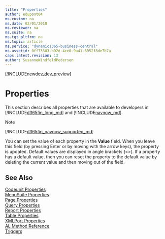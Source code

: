 ```yaml
---
title: "Properties"
author: edupont04
ms.custom: na
ms.date: 02/01/2018
ms.reviewer: na
ms.suite: na
ms.tgt_pltfrm: na
ms.topic: article
ms.service: "dynamics365-business-central"
ms.assetid: 0ff73303-b92d-4ce0-9a41-3952f8de7b7a
caps.latest.revision: 13
author: SusanneWindfeldPedersen
---
```


[!INCLUDE[newdev_dev_preview](../includes/newdev_dev_preview.md)]

# Properties
This section describes all properties that are available to developers in [!INCLUDE[d365fin_long_md](../includes/d365fin_long_md.md)] and [!INCLUDE[navnow_md](../includes/navnow_md.md)].  

> [!NOTE]  
> [!INCLUDE[d365fin_navnow_supported_md](../includes/d365fin_navnow_supported_md.md)]

 You can set the value of each property in the **Value** field. When you leave this field (by pressing Enter or by moving with the arrow keys), the property is updated. Default values are displayed in angle brackets (<>). If a property has a default value, then you can reset the property to the default value by deleting the current value and then moving out of the field.  

<!--
> [!NOTE]  
>  In the [!INCLUDE[nav_dev_long](includes/nav_dev_long_md.md)], a bold property value indicates that the property value is not set to its default value.  
-->
## See Also  
[Codeunit Properties](devenv-codeunit-properties.md)  
[MenuSuite Properties](devenv-menusuite-properties.md)  
[Page Properties](devenv-page-property-overview.md)  
[Query Properties](devenv-query-properties.md)  
[Report Properties](devenv-report-properties.md)  
[Table Properties](devenv-table-properties.md)  
[XMLPort Properties](devenv-xmlport-properties.md)  
[AL Method Reference](../methods/devenv-al-method-reference.md)  
[Triggers](../triggers/devenv-triggers.md)  
<!-- //NAV[How to: View or Modify Properties on a Table or Field](How-to--View-or-Modify-Properties-on-a-Table-or-Field.md)  
 [Page Properties Not Supported by Microsoft Dynamics NAV Web Client](Page-Properties-Not-Supported-by-Microsoft-Dynamics-NAV-Web-Client.md)  
-->
